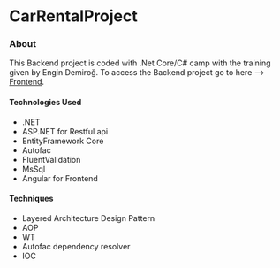# CarRentalProject
### About

This Backend project is coded with .Net Core/C# camp with the training given by Engin Demiroğ.
To access the Backend project go to here --> [Frontend](https://github.com/emiremen/car-rental-frontend).

#### Technologies Used
- .NET
- ASP.NET for Restful api
- EntityFramework Core
- Autofac
- FluentValidation
- MsSql
- Angular for Frontend

#### Techniques
- Layered Architecture Design Pattern
- AOP
- WT
- Autofac dependency resolver
- IOC
